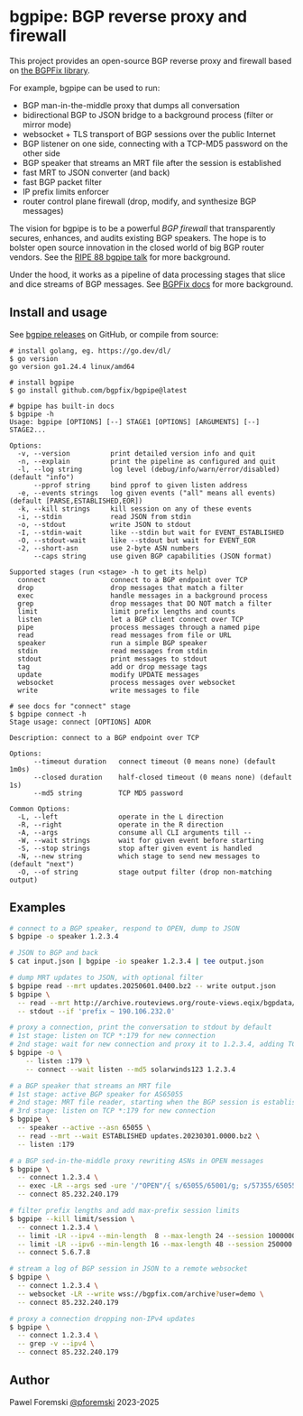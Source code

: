 # bgpipe: BGP reverse proxy and firewall

This project provides an open-source BGP reverse proxy and firewall based on [the BGPFix library](https://github.com/bgpfix/bgpfix).

For example, bgpipe can be used to run:

 * BGP man-in-the-middle proxy that dumps all conversation
 * bidirectional BGP to JSON bridge to a background process (filter or mirror mode)
 * websocket + TLS transport of BGP sessions over the public Internet
 * BGP listener on one side, connecting with a TCP-MD5 password on the other side
 * BGP speaker that streams an MRT file after the session is established
 * fast MRT to JSON converter (and back)
 * fast BGP packet filter
 * IP prefix limits enforcer
 * router control plane firewall (drop, modify, and synthesize BGP messages)
 
The vision for bgpipe is to be a powerful *BGP firewall* that transparently secures, enhances, and audits existing BGP speakers. The hope is to bolster open source innovation in the closed world of big BGP router vendors. See the [RIPE 88 bgpipe talk](https://ripe88.ripe.net/archives/video/1365/) for more background.

Under the hood, it works as a pipeline of data processing stages that slice and dice streams of BGP messages. See [BGPFix docs](https://github.com/bgpfix/bgpfix) for more background.

## Install and usage

See [bgpipe releases](https://github.com/bgpfix/bgpipe/releases/) on GitHub, or compile from source:

```
# install golang, eg. https://go.dev/dl/
$ go version
go version go1.24.4 linux/amd64

# install bgpipe
$ go install github.com/bgpfix/bgpipe@latest

# bgpipe has built-in docs
$ bgpipe -h
Usage: bgpipe [OPTIONS] [--] STAGE1 [OPTIONS] [ARGUMENTS] [--] STAGE2...

Options:
  -v, --version          print detailed version info and quit
  -n, --explain          print the pipeline as configured and quit
  -l, --log string       log level (debug/info/warn/error/disabled) (default "info")
      --pprof string     bind pprof to given listen address
  -e, --events strings   log given events ("all" means all events) (default [PARSE,ESTABLISHED,EOR])
  -k, --kill strings     kill session on any of these events
  -i, --stdin            read JSON from stdin
  -o, --stdout           write JSON to stdout
  -I, --stdin-wait       like --stdin but wait for EVENT_ESTABLISHED
  -O, --stdout-wait      like --stdout but wait for EVENT_EOR
  -2, --short-asn        use 2-byte ASN numbers
      --caps string      use given BGP capabilities (JSON format)

Supported stages (run <stage> -h to get its help)
  connect                connect to a BGP endpoint over TCP
  drop                   drop messages that match a filter
  exec                   handle messages in a background process
  grep                   drop messages that DO NOT match a filter
  limit                  limit prefix lengths and counts
  listen                 let a BGP client connect over TCP
  pipe                   process messages through a named pipe
  read                   read messages from file or URL
  speaker                run a simple BGP speaker
  stdin                  read messages from stdin
  stdout                 print messages to stdout
  tag                    add or drop message tags
  update                 modify UPDATE messages
  websocket              process messages over websocket
  write                  write messages to file

# see docs for "connect" stage
$ bgpipe connect -h
Stage usage: connect [OPTIONS] ADDR

Description: connect to a BGP endpoint over TCP

Options:
      --timeout duration   connect timeout (0 means none) (default 1m0s)
      --closed duration    half-closed timeout (0 means none) (default 1s)
      --md5 string         TCP MD5 password

Common Options:
  -L, --left               operate in the L direction
  -R, --right              operate in the R direction
  -A, --args               consume all CLI arguments till --
  -W, --wait strings       wait for given event before starting
  -S, --stop strings       stop after given event is handled
  -N, --new string         which stage to send new messages to (default "next")
  -O, --of string          stage output filter (drop non-matching output)
```

## Examples

```bash
# connect to a BGP speaker, respond to OPEN, dump to JSON
$ bgpipe -o speaker 1.2.3.4

# JSON to BGP and back
$ cat input.json | bgpipe -io speaker 1.2.3.4 | tee output.json

# dump MRT updates to JSON, with optional filter
$ bgpipe read --mrt updates.20250601.0400.bz2 -- write output.json
$ bgpipe \
  -- read --mrt http://archive.routeviews.org/route-views.eqix/bgpdata/2025.06/UPDATES/updates.20250601.0400.bz2 \
  -- stdout --if 'prefix ~ 190.106.232.0'

# proxy a connection, print the conversation to stdout by default
# 1st stage: listen on TCP *:179 for new connection
# 2nd stage: wait for new connection and proxy it to 1.2.3.4, adding TCP-MD5
$ bgpipe -o \
	-- listen :179 \
	-- connect --wait listen --md5 solarwinds123 1.2.3.4

# a BGP speaker that streams an MRT file
# 1st stage: active BGP speaker for AS65055
# 2nd stage: MRT file reader, starting when the BGP session is established
# 3rd stage: listen on TCP *:179 for new connection
$ bgpipe \
  -- speaker --active --asn 65055 \
  -- read --mrt --wait ESTABLISHED updates.20230301.0000.bz2 \
  -- listen :179

# a BGP sed-in-the-middle proxy rewriting ASNs in OPEN messages
$ bgpipe \
  -- connect 1.2.3.4 \
  -- exec -LR --args sed -ure '/"OPEN"/{ s/65055/65001/g; s/57355/65055/g }' \
  -- connect 85.232.240.179

# filter prefix lengths and add max-prefix session limits
$ bgpipe --kill limit/session \
  -- connect 1.2.3.4 \
  -- limit -LR --ipv4 --min-length  8 --max-length 24 --session 1000000 \
  -- limit -LR --ipv6 --min-length 16 --max-length 48 --session 250000 \
  -- connect 5.6.7.8

# stream a log of BGP session in JSON to a remote websocket
$ bgpipe \
  -- connect 1.2.3.4 \
  -- websocket -LR --write wss://bgpfix.com/archive?user=demo \
  -- connect 85.232.240.179

# proxy a connection dropping non-IPv4 updates
$ bgpipe \
  -- connect 1.2.3.4 \
  -- grep -v --ipv4 \
  -- connect 85.232.240.179
```

## Author

Pawel Foremski [@pforemski](https://twitter.com/pforemski) 2023-2025
